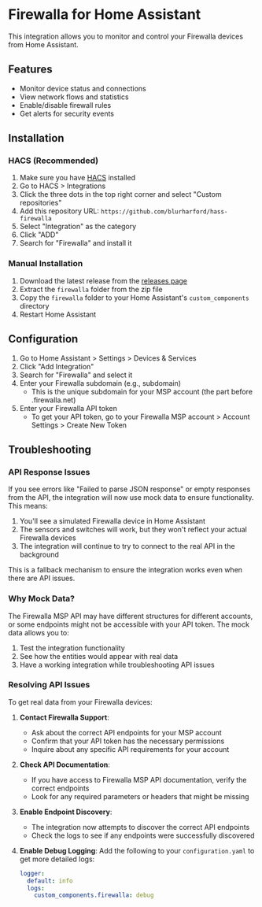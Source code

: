 # Firewalla for Home Assistant

This integration allows you to monitor and control your Firewalla devices from Home Assistant.

## Features

- Monitor device status and connections
- View network flows and statistics
- Enable/disable firewall rules
- Get alerts for security events

## Installation

### HACS (Recommended)

1. Make sure you have [HACS](https://hacs.xyz/) installed
2. Go to HACS > Integrations
3. Click the three dots in the top right corner and select "Custom repositories"
4. Add this repository URL: `https://github.com/blurharford/hass-firewalla`
5. Select "Integration" as the category
6. Click "ADD"
7. Search for "Firewalla" and install it

### Manual Installation

1. Download the latest release from the [releases page](https://github.com/blueharford/hass-firewalla/releases)
2. Extract the `firewalla` folder from the zip file
3. Copy the `firewalla` folder to your Home Assistant's `custom_components` directory
4. Restart Home Assistant

## Configuration

1. Go to Home Assistant > Settings > Devices & Services
2. Click "Add Integration"
3. Search for "Firewalla" and select it
4. Enter your Firewalla subdomain (e.g., subdomain)
   - This is the unique subdomain for your MSP account (the part before .firewalla.net)
5. Enter your Firewalla API token
   - To get your API token, go to your Firewalla MSP account > Account Settings > Create New Token

## Troubleshooting

### API Response Issues

If you see errors like "Failed to parse JSON response" or empty responses from the API, the integration will now use mock data to ensure functionality. This means:

1. You'll see a simulated Firewalla device in Home Assistant
2. The sensors and switches will work, but they won't reflect your actual Firewalla devices
3. The integration will continue to try to connect to the real API in the background

This is a fallback mechanism to ensure the integration works even when there are API issues.

### Why Mock Data?

The Firewalla MSP API may have different structures for different accounts, or some endpoints might not be accessible with your API token. The mock data allows you to:

1. Test the integration functionality
2. See how the entities would appear with real data
3. Have a working integration while troubleshooting API issues

### Resolving API Issues

To get real data from your Firewalla devices:

1. **Contact Firewalla Support**:
   - Ask about the correct API endpoints for your MSP account
   - Confirm that your API token has the necessary permissions
   - Inquire about any specific API requirements for your account

2. **Check API Documentation**:
   - If you have access to Firewalla MSP API documentation, verify the correct endpoints
   - Look for any required parameters or headers that might be missing

3. **Enable Endpoint Discovery**:
   - The integration now attempts to discover the correct API endpoints
   - Check the logs to see if any endpoints were successfully discovered

4. **Enable Debug Logging**:
   Add the following to your `configuration.yaml` to get more detailed logs:
   ```yaml
   logger:
     default: info
     logs:
       custom_components.firewalla: debug
